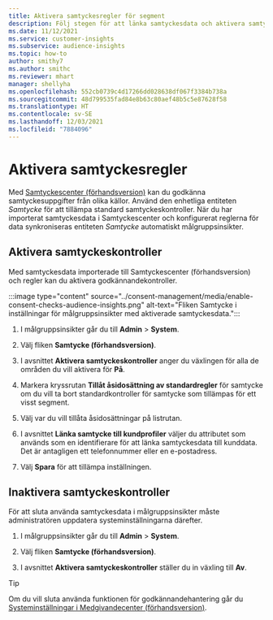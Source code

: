```yaml
---
title: Aktivera samtyckesregler för segment
description: Följ stegen för att länka samtyckesdata och aktivera samtyckeskontroller målgruppsinsikter. En administratör kan även inaktivera samtyckeskontroller.
ms.date: 11/12/2021
ms.service: customer-insights
ms.subservice: audience-insights
ms.topic: how-to
author: smithy7
ms.author: smithc
ms.reviewer: mhart
manager: shellyha
ms.openlocfilehash: 552cb0739c4d17266dd028638df067f3384b738a
ms.sourcegitcommit: 48d799535fad84e8b63c80aef48b5c5e87628f58
ms.translationtype: HT
ms.contentlocale: sv-SE
ms.lasthandoff: 12/03/2021
ms.locfileid: "7884096"
---
```

# <a name="activate-consent-rules"></a>Aktivera samtyckesregler

Med [Samtyckescenter (förhandsversion)](../consent-management/overview.md) kan du godkänna samtyckesuppgifter från olika källor. Använd den enhetliga entiteten *Samtycke* för att tillämpa standard samtyckeskontroller. När du har importerat samtyckesdata i Samtyckescenter och konfigurerat reglerna för data synkroniseras entiteten *Samtycke* automatiskt målgruppsinsikter.

## <a name="enable-consent-checks"></a>Aktivera samtyckeskontroller

Med samtyckesdata importerade till Samtyckescenter (förhandsversion) och regler kan du aktivera godkännandekontroller. 

:::image type="content" source="../consent-management/media/enable-consent-checks-audience-insights.png" alt-text="Fliken Samtycke i inställningar för målgruppsinsikter med aktiverade samtyckesdata.":::

1. I målgruppsinsikter går du till **Admin** > **System**.

1. Välj fliken **Samtycke (förhandsversion)**.

1. I avsnittet **Aktivera samtyckeskontroller** anger du växlingen för alla de områden du vill aktivera för **På**.

1. Markera kryssrutan **Tillåt åsidosättning av standardregler** för samtycke om du vill ta bort standardkontroller för samtycke som tillämpas för ett visst segment. 

1. Välj var du vill tillåta åsidosättningar på listrutan.     

1. I avsnittet **Länka samtycke till kundprofiler** väljer du attributet som används som en identifierare för att länka samtyckesdata till kunddata. Det är antagligen ett telefonnummer eller en e-postadress. 

1. Välj **Spara** för att tillämpa inställningen.

## <a name="disable-consent-checks"></a>Inaktivera samtyckeskontroller

För att sluta använda samtyckesdata i målgruppsinsikter måste administratören uppdatera systeminställningarna därefter.

1. I målgruppsinsikter går du till **Admin** > **System**.

1. Välj fliken **Samtycke (förhandsversion)**.

1. I avsnittet **Aktivera samtyckeskontroller** ställer du in växling till **Av**.

> [!TIP]
> Om du vill sluta använda funktionen för godkännandehantering går du [Systeminställningar i Medgivandecenter (förhandsversion)](../consent-management/system-settings.md).
